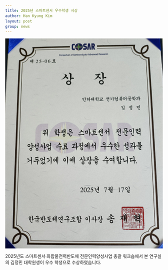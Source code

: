 ```yaml
---
title: 2025년 스마트센서 우수학생 시상
author: Han Kyung Kim
layout: post
group: news
---
```


<img src="\static\img\news\smartsensor.jpg" alt="MR5 2220 empty" class="img-responsive" style="display: block; margin: 0 auto;">

 2025년도 스마트센서·화합물전력반도체 전문인력양성사업 총괄 워크숍에서 본 연구실의 김정민 대학원생이 우수 학생으로 수상하였습니다.
